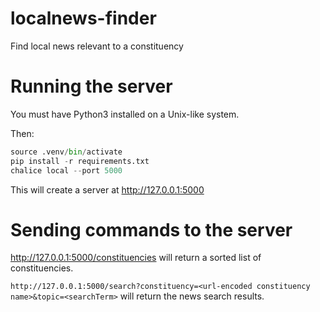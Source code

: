 # localnews-finder

Find local news relevant to a constituency

# Running the server

You must have Python3 installed on a Unix-like system.

Then:

```python
source .venv/bin/activate
pip install -r requirements.txt
chalice local --port 5000
```

This will create a server at http://127.0.0.1:5000

# Sending commands to the server

http://127.0.0.1:5000/constituencies will return a sorted list of constituencies.

`http://127.0.0.1:5000/search?constituency=<url-encoded constituency name>&topic=<searchTerm>` will return the news search results.
